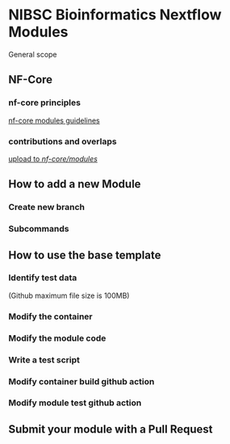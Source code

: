 # NIBSC Bioinformatics Nextflow Modules

General scope


## NF-Core


### nf-core principles

[nf-core modules guidelines](https://github.com/nf-core/modules/blob/master/README.md)


### contributions and overlaps

[upload to *nf-core/modules*](https://github.com/nf-core/modules#uploading-to-nf-coremodules)

## How to add a new Module

### Create new branch

### Subcommands


## How to use the base template


### Identify test data

(Github maximum file size is 100MB)

### Modify the container


### Modify the module code


### Write a test script


### Modify container build github action


### Modify module test github action


## Submit your module with a Pull Request
